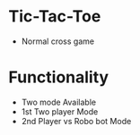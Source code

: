 # Tic-Tac-Toe
* Normal cross game

# Functionality
* Two mode Available
 * 1st Two player Mode
 * 2nd Player vs Robo bot Mode 
